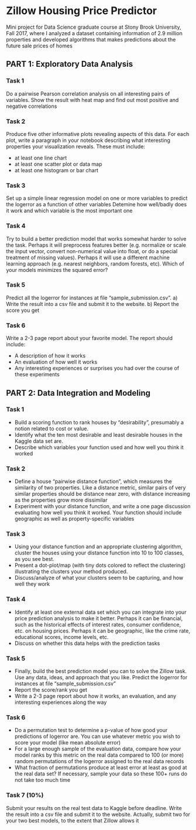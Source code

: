 # Zillow Housing Price Predictor

Mini project for Data Science graduate course at Stony Brook University, Fall 2017, where I analyzed a dataset containing information of 2.9 million properties and developed algorithms that makes predictions about the future sale prices of homes

## PART 1: Exploratory Data Analysis

### Task 1
Do a pairwise Pearson correlation analysis on all interesting pairs of variables. Show the result with heat map and find out most positive and negative correlations

### Task 2
Produce five other informative plots revealing aspects of this data. For each plot, write a paragraph in your notebook describing what interesting properties your visualization reveals. These must include:
- at least one line chart
- at least one scatter plot or data map
- at least one histogram or bar chart

### Task 3
Set up a simple linear regression model on one or more variables to predict the logerror as a function of other variables
Detemine how well/badly does it work and which variable is the most important one

### Task 4
Try to build a better prediction model that works somewhat harder to solve the task. Perhaps it will preprocess features better (e.g. normalize or scale the input vector, convert non-numerical value into float, or do a special treatment of missing values). Perhaps it will use a different machine learning approach (e.g. nearest neighbors, random forests, etc). Which of your models minimizes the squared error?

### Task 5
Predict all the logerror for instances at file “sample_submission.csv”. a) Write the result into a csv file and submit it to the website. b) Report the score you get

### Task 6
Write a 2-3 page report about your favorite model. The report should include:
- A description of how it works
- An evaluation of how well it works
- Any interesting experiences or surprises you had over the course of these experiments

## PART 2: Data Integration and Modeling
### Task 1
- Build a scoring function to rank houses by “desirability”, presumably a notion related to cost or value.
- Identify what the ten most desirable and least desirable houses in the Kaggle data set are.
- Describe which variables your function used and how well you think it worked

### Task 2
- Define a house “pairwise distance function”, which measures the similarity of two properties. Like a distance metric, similar pairs of very similar properties should be distance near zero, with distance increasing as the properties grow more dissimilar
- Experiment with your distance function, and write a one page discussion evaluating how well you think it worked. Your function should include geographic as well as property-specific variables

### Task 3
- Using your distance function and an appropriate clustering algorithm, cluster the houses using your distance function into 10 to 100 classes, as you see best.
- Present a dot-plot/map (with tiny dots colored to reflect the clustering) illustrating the clusters your method produced.
- Discuss/analyze of what your clusters seem to be capturing, and how well they work

### Task 4
- Identify at least one external data set which you can integrate into your price prediction analysis to make it better. Perhaps it can be financial, such as the historical effects of interest rates, consumer confidence, etc. on housing prices. Perhaps it can be geographic, like the crime rate, educational scores, income levels, etc.
- Discuss on whether this data helps with the prediction tasks

### Task 5
- Finally, build the best prediction model you can to solve the Zillow task. Use any data, ideas, and approach that you like. Predict the logerror for instances at file “sample_submission.csv”
- Report the score/rank you get
- Write a 2-3 page report about how it works, an evaluation, and any interesting experiences along the way

### Task 6
- Do a permutation test to determine a p-value of how good your predictions of logerror are. You can use whatever metric you wish to score your model (like mean absolute error)
- For a large enough sample of the evaluation data, compare how your model ranks by this metric on the real data compared to 100 (or more) random permutations of the logerror assigned to the real data records
- What fraction of permutations produce at least error at least as good at the real data set? If necessary, sample your data so these 100+ runs do not take too much time

### Task 7 (10%)
Submit your results on the real test data to Kaggle before deadline. Write the result into a csv file and submit it to the website. Actually, submit two for your two best models, to the extent that Zillow allows it


